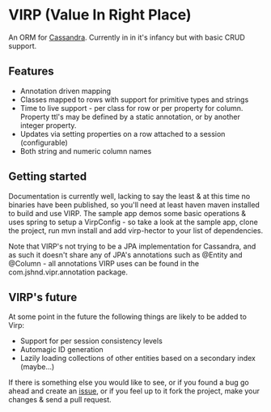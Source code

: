 VIRP (Value In Right Place)
===========================

An ORM for [Cassandra](http://cassandra.apache.org/). Currently in in it's infancy but with basic CRUD support.

Features
--------

* Annotation driven mapping
* Classes mapped to rows with support for primitive types and strings
* Time to live support - per class for row or per property for column. Property ttl's may be defined by
  a static annotation, or by another integer property.
* Updates via setting properties on a row attached to a session (configurable)
* Both string and numeric column names

Getting started
---------------

Documentation is currently well, lacking to say the least & at this time no binaries have been published, so you'll
need at least haven maven installed to build and use VIRP. The sample app demos some basic operations & uses spring
to setup a VirpConfig - so take a look at the sample app, clone the project, run mvn install and add virp-hector
to your list of dependencies.

Note that VIRP's not trying to be a JPA implementation for Cassandra, and as such it doesn't share any of JPA's
annotations such as @Entity and @Column - all annotations VIRP uses can be found in the com.jshnd.vipr.annotation
package.

VIRP's future
-------------

At some point in the future the following things are likely to be added to Virp:

* Support for per session consistency levels
* Automagic ID generation
* Lazily loading collections of other entities based on a secondary index (maybe...)

If there is something else you would like to see, or if you found a bug go ahead and create an
[issue](https://github.com/jonsabados/virp/issues), or if you feel up to it fork the project, make your changes &
send a pull request.